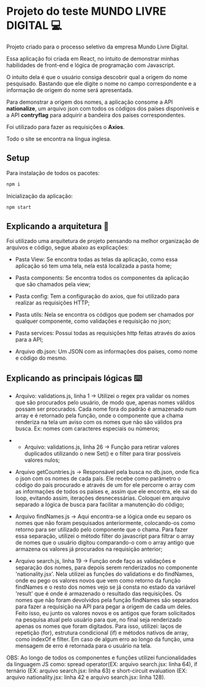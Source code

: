 # Projeto do teste MUNDO LIVRE DIGITAL :computer:

Projeto criado para o processo seletivo da empresa Mundo Livre Digital.

Essa aplicação foi criada em React, no intuito de demonstrar minhas habilidades de front-end e lógica de programação com Javascript.

O intuito dela é que o usuário consiga descobrir qual a origem do nome pesquisado. Bastando que ele digite o nome no campo correspondente e a informação de origem do nome será apresentada.

Para demonstrar a origem dos nomes, a aplicação consome a API **nationalize**, um arquivo json com todos os códigos dos países disponíveis e a API **contryflag** para adquirir a bandeira dos países correspondentes.

Foi utilizado para fazer as requisições o **Axios**.

Todo o site se encontra na língua inglesa.

## Setup

Para instalação de todos os pacotes:

```Javascript
npm i
```

Inicialização da aplicação:

```Javascript
npm start
```

## Explicando a arquitetura :file_folder:

Foi utilizado uma arquitetura de projeto pensando na melhor organização de arquivos e código, segue abaixo as explicações:

- Pasta View: Se encontra todas as telas da aplicação, como essa aplicação só tem uma tela, nela está localizada a pasta home;

- Pasta components: Se encontra todos os componentes da aplicação que são chamados pela view;

- Pasta config: Tem a configuração do axios, que foi utilizado para realizar as requisições HTTP;

- Pasta utils: Nela se encontra os códigos que podem ser chamados por qualquer componente, como validações e requisição no json;

- Pasta services: Possui todas as requisições http feitas através do axios para a API;

- Arquivo db.json: Um JSON com as informações dos países, como nome e código do mesmo.

## Explicando as principais lógicas :keyboard:

- Arquivo: validations.js, linha 1 -> Utilizei o regex pra validar os nomes que são procurados pelo usuário, de modo que, apenas nomes válidos possam ser procurados. Cada nome fora do padrão é armazenado num array e é retornado pela função, onde o componente que a chama renderiza na tela um aviso com os nomes que não são válidos pra busca. Ex: nomes com caracteres especiais ou números;

- - Arquivo: validations.js, linha 26 -> Função para retirar valores duplicados utilizando o new Set() e o filter para tirar possíveis valores nulos;

- Arquivo getCountries.js -> Responsável pela busca no db.json, onde fica o json com os nomes de cada país. Ele recebe como parâmetro o código do país procurado e através de um for ele percorre o array com as informações de todos os países e, assim que ele encontra, ele sai do loop, evitando assim, iterações desnecessárias. Coloquei em arquivo separado a lógica de busca para facilitar a manutenção do código;

- Arquivo findNames.js -> Aqui encontra-se a lógica onde eu separo os nomes que não foram pesquisados anteriormente, colocando-os como retorno para ser utilizado pelo componente que o chama. Para fazer essa separação, utilizei o método filter do javascript para filtrar o array de nomes que o usuário digitou comparando-o com o array antigo que armazena os valores já procurados na requisição anterior;

- Arquivo search.js, linha 19 -> Função onde faço as validações e separação dos nomes, para depois serem renderizados no componente 'nationality.jsx'. Nela utilizei as funções do validations e do findNames, onde eu pego os valores novos que vem como retorno da função findNames e o resto dos nomes vejo se já consta no estado da variável 'result' que é onde é armazenado o resultado das requisições. Os nomes que não foram devolvidos pela função findNames são separados para fazer a requisição na API para pegar a origem de cada um deles. Feito isso, eu junto os valores novos e os antigos que foram solicitados na pesquisa atual pelo usuário para que, no final seja renderizado apenas os nomes que foram digitados. Para isso, utilizei: laços de repetição (for), estrutura condicional (if) e métodos nativos de array, como indexOf e filter. Em caso de algum erro ao longo da função, uma mensagem de erro é retornada para o usuário na tela.

OBS: Ao longo de todos os componentes e funções utilizei funcionalidades da linguagem JS como: spread operator(EX: arquivo search.jsx: linha 64), if ternário (EX: arquivo search.jsx: linha 63) e short-circuit evaluation (EX: arquivo nationality.jsx: linha 42 e arquivo search.jsx: linha 128).
